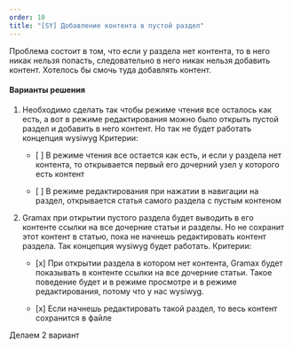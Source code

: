 ```yaml
---
order: 10
title: "[SY] Добавление контента в пустой раздел"
---
```


Проблема состоит в том, что если у раздела нет контента, то в него никак нельзя попасть, следовательно в него никак нельзя добавить контент. Хотелось бы смочь туда добавлять контент.

#### Варианты решения

1. Необходимо сделать так чтобы режиме чтения все осталось как есть, а вот в режиме редактирования можно было открыть пустой раздел и добавить в него контент. Но так не будет работать концепция wysiwyg Критерии:

   -  \[ \] В режиме чтения все остается как есть, и если у раздела нет контента, то открывается первый его дочерний узел у которого есть контент

   -  \[ \] В режиме редактирования при нажатии в навигации на раздел, открывается статья самого раздела с пустым контеном

2. Gramax при открытии пустого раздела будет выводить в его контенте ссылки на все дочерние статьи и разделы. Но не сохранит этот контент в статью, пока не начнешь редактировать контент раздела. Так концепция wysiwyg будет работать. Критерии:

   -  \[x\] При открытии раздела в котором нет контента, Gramax будет показывать в контенте ссылки на все дочерние статьи. Такое поведение будет и в режиме просмотре и в режиме редактирования, потому что у нас wysiwyg.

   -  \[x\] Если начнешь редактировать такой раздел, то весь контент сохранится в файле

Делаем 2 вариант